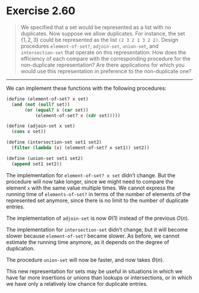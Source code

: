 # Exercise 2.60

> We specified that a set would be represented as a list with no duplicates.
> Now suppose we allow duplicates.
> For instance, the set $\{ 1, 2, 3 \}$ could be represented as the list `(2 3 2 1 3 2 2)`.
> Design procedures `element-of-set?`, `adjoin-set`, `union-set`, and `intersection-set` that operate on this representation.
> How does the efficiency of each compare with the corresponding procedure for the non-duplicate representation?
> Are there applications for which you would use this representation in preference to the non-duplicate one?

---

We can implement these functions with the following procedures:
```scheme
(define (element-of-set? x set)
  (and (not (null? set))
       (or (equal? x (car set))
           (element-of-set? x (cdr set)))))

(define (adjoin-set x set)
  (cons x set))

(define (intersection-set set1 set2)
  (filter (lambda (x) (element-of-set? x set1)) set2))

(define (union-set set1 set2)
  (append set1 set2))
```

The implementation for `element-of-set? x set` didn’t change.
But the procedure will now take longer, since we might need to compare the element `x` with the same value multiple times.
We cannot express the running time of `elements-of-set?` in terms of the number of elements of the represented set anymore, since there is no limit to the number of duplicate entries.

The implementation of `adjoin-set` is now $Θ(1)$ instead of the previous $O(n)$.

The implementation for `intersection-set` didn’t change, but it will become slower because `element-of-set?` became slower.
As before, we cannot estimate the running time anymore, as it depends on the degree of duplication.

The procedure `union-set` will now be faster, and now takes $Θ(n)$.

This new representation for sets may be useful in situations in which we have far more insertions or unions than lookups or intersections, or in which we have only a relatively low chance for duplicate entries.
